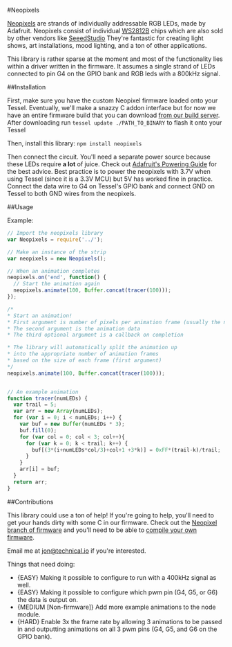 #Neopixels

[Neopixels](https://learn.adafruit.com/adafruit-neopixel-uberguide) are strands of individually addressable RGB LEDs, made by Adafruit. Neopixels consist of individual [WS2812B](http://www.adafruit.com/datasheets/WS2812B.pdf) chips which are also sold by other vendors like [SeeedStudio](http://www.seeedstudio.com/depot/Digital-RGB-LED-FlexiStrip-60-LED-1-Meter-p-1666.html?cPath=81_79) They're fantastic for creating light shows, art installations, mood lighting, and a ton of other applications. 

This library is rather sparse at the moment and most of the functionality lies within a driver written in the firmware. It assumes a single strand of LEDs connected to pin G4 on the GPIO bank and RGB leds with a 800kHz signal. 

##Installation

First, make sure you have the custom Neopixel firmware loaded onto your Tessel. Eventually, we'll make a snazzy C addon interface but for now we have an entire firmware build that you can download [from our build server](https://s3.amazonaws.com/builds.tessel.io/custom/neopixel.bin). After downloading run `tessel update ./PATH_TO_BINARY` to flash it onto your Tessel

Then, install this library:
`npm install neopixels`

Then connect the circuit. You'll need a separate power source because these LEDs require **a lot** of juice. Check out [Adafruit's Powering Guide](https://learn.adafruit.com/adafruit-neopixel-uberguide/power) for the best advice. Best practice is to power the neopixels with 3.7V when using Tessel (since it is a 3.3V MCU) but 5V has worked fine in practice. Connect the data wire to G4 on Tessel's GPIO bank and connect GND on Tessel to both GND wires from the neopixels.

##Usage

Example:
```.js
// Import the neopixels library
var Neopixels = require('../');

// Make an instance of the strip
var neopixels = new Neopixels();

// When an animation completes
neopixels.on('end', function() {
  // Start the animation again
  neopixels.animate(100, Buffer.concat(tracer(100)));
});

/* 
* Start an animation!
* First argument is number of pixels per animation frame (usually the number of pixels in your strip)
* The second argument is the animation data
* The third optional argument is a callback on completion

* The library will automatically split the animation up
* into the appropriate number of animation frames
* based on the size of each frame (first argument)
*/
neopixels.animate(100, Buffer.concat(tracer(100)));


// An example animation
function tracer(numLEDs) {
  var trail = 5;
  var arr = new Array(numLEDs);
  for (var i = 0; i < numLEDs; i++) {
    var buf = new Buffer(numLEDs * 3);
    buf.fill(0);
    for (var col = 0; col < 3; col++){
      for (var k = 0; k < trail; k++) {
        buf[(3*(i+numLEDs*col/3)+col+1 +3*k)] = 0xFF*(trail-k)/trail;
      }
    }
    arr[i] = buf;
  }
  return arr;
}

```

##Contributions

This library could use a ton of help! If you're going to help, you'll need to get your hands dirty with some C in our firmware. Check out the [Neopixel branch of firmware](https://github.com/tessel/firmware/tree/neopixel) and you'll need to be able to [compile your own firmware](https://github.com/tessel/firmware/tree/neopixel#compiling).

Email me at jon@technical.io if you're interested.

Things that need doing:
- {EASY} Making it possible to configure to run with a 400kHz signal as well.
- {EASY} Making it possible to configure which pwm pin (G4, G5, or G6) the data is output on.
- {MEDIUM [Non-firmware]} Add more example animations to the node module.
- {HARD} Enable 3x the frame rate by allowing 3 animations to be passed in and outputting animations on all 3 pwm pins (G4, G5, and G6 on the GPIO bank).




